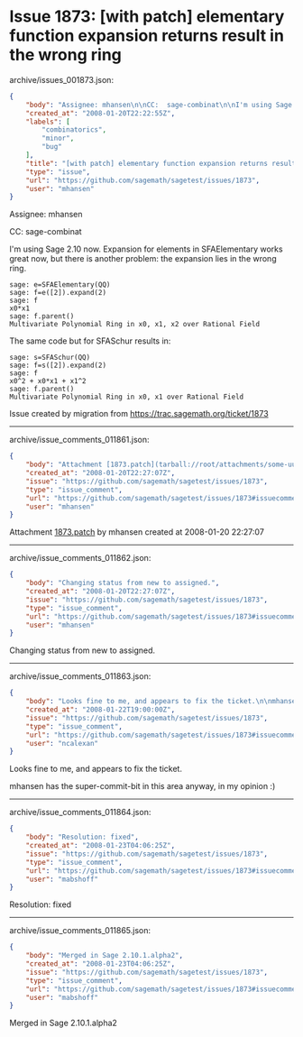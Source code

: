 # Issue 1873: [with patch] elementary function expansion returns result in the wrong ring

archive/issues_001873.json:
```json
{
    "body": "Assignee: mhansen\n\nCC:  sage-combinat\n\nI'm using Sage 2.10 now. Expansion for elements in SFAElementary works\ngreat now, but there is another problem: the expansion lies in the\nwrong ring.\n\n```\nsage: e=SFAElementary(QQ)\nsage: f=e([2]).expand(2)\nsage: f\nx0*x1\nsage: f.parent()\nMultivariate Polynomial Ring in x0, x1, x2 over Rational Field\n```\n\n\nThe same code but for SFASchur results in:\n\n```\nsage: s=SFASchur(QQ)\nsage: f=s([2]).expand(2)\nsage: f\nx0^2 + x0*x1 + x1^2\nsage: f.parent()\nMultivariate Polynomial Ring in x0, x1 over Rational Field\n```\n\n\nIssue created by migration from https://trac.sagemath.org/ticket/1873\n\n",
    "created_at": "2008-01-20T22:22:55Z",
    "labels": [
        "combinatorics",
        "minor",
        "bug"
    ],
    "title": "[with patch] elementary function expansion returns result in the wrong ring",
    "type": "issue",
    "url": "https://github.com/sagemath/sagetest/issues/1873",
    "user": "mhansen"
}
```
Assignee: mhansen

CC:  sage-combinat

I'm using Sage 2.10 now. Expansion for elements in SFAElementary works
great now, but there is another problem: the expansion lies in the
wrong ring.

```
sage: e=SFAElementary(QQ)
sage: f=e([2]).expand(2)
sage: f
x0*x1
sage: f.parent()
Multivariate Polynomial Ring in x0, x1, x2 over Rational Field
```


The same code but for SFASchur results in:

```
sage: s=SFASchur(QQ)
sage: f=s([2]).expand(2)
sage: f
x0^2 + x0*x1 + x1^2
sage: f.parent()
Multivariate Polynomial Ring in x0, x1 over Rational Field
```


Issue created by migration from https://trac.sagemath.org/ticket/1873





---

archive/issue_comments_011861.json:
```json
{
    "body": "Attachment [1873.patch](tarball://root/attachments/some-uuid/ticket1873/1873.patch) by mhansen created at 2008-01-20 22:27:07",
    "created_at": "2008-01-20T22:27:07Z",
    "issue": "https://github.com/sagemath/sagetest/issues/1873",
    "type": "issue_comment",
    "url": "https://github.com/sagemath/sagetest/issues/1873#issuecomment-11861",
    "user": "mhansen"
}
```

Attachment [1873.patch](tarball://root/attachments/some-uuid/ticket1873/1873.patch) by mhansen created at 2008-01-20 22:27:07



---

archive/issue_comments_011862.json:
```json
{
    "body": "Changing status from new to assigned.",
    "created_at": "2008-01-20T22:27:07Z",
    "issue": "https://github.com/sagemath/sagetest/issues/1873",
    "type": "issue_comment",
    "url": "https://github.com/sagemath/sagetest/issues/1873#issuecomment-11862",
    "user": "mhansen"
}
```

Changing status from new to assigned.



---

archive/issue_comments_011863.json:
```json
{
    "body": "Looks fine to me, and appears to fix the ticket.\n\nmhansen has the super-commit-bit in this area anyway, in my opinion :)",
    "created_at": "2008-01-22T19:00:00Z",
    "issue": "https://github.com/sagemath/sagetest/issues/1873",
    "type": "issue_comment",
    "url": "https://github.com/sagemath/sagetest/issues/1873#issuecomment-11863",
    "user": "ncalexan"
}
```

Looks fine to me, and appears to fix the ticket.

mhansen has the super-commit-bit in this area anyway, in my opinion :)



---

archive/issue_comments_011864.json:
```json
{
    "body": "Resolution: fixed",
    "created_at": "2008-01-23T04:06:25Z",
    "issue": "https://github.com/sagemath/sagetest/issues/1873",
    "type": "issue_comment",
    "url": "https://github.com/sagemath/sagetest/issues/1873#issuecomment-11864",
    "user": "mabshoff"
}
```

Resolution: fixed



---

archive/issue_comments_011865.json:
```json
{
    "body": "Merged in Sage 2.10.1.alpha2",
    "created_at": "2008-01-23T04:06:25Z",
    "issue": "https://github.com/sagemath/sagetest/issues/1873",
    "type": "issue_comment",
    "url": "https://github.com/sagemath/sagetest/issues/1873#issuecomment-11865",
    "user": "mabshoff"
}
```

Merged in Sage 2.10.1.alpha2
